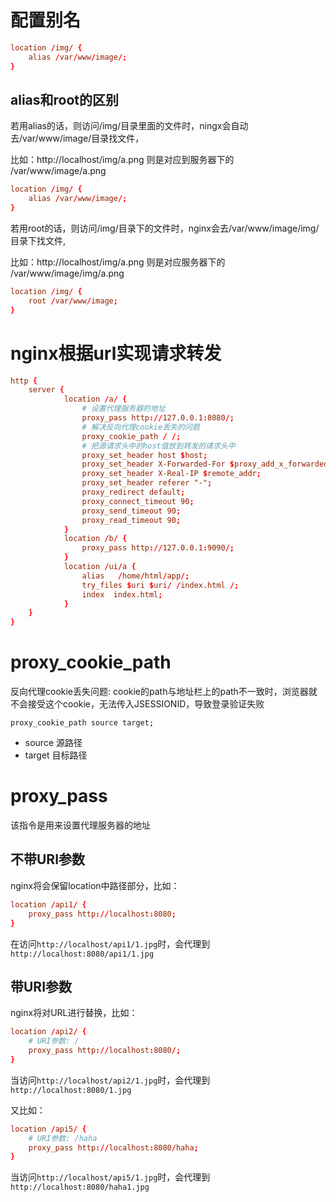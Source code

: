 # 配置别名

```conf
location /img/ {
    alias /var/www/image/;
}
```

## alias和root的区别

若用alias的话，则访问/img/目录里面的文件时，ningx会自动去/var/www/image/目录找文件，

比如：http://localhost/img/a.png 则是对应到服务器下的 /var/www/image/a.png

```conf
location /img/ {
    alias /var/www/image/;
}
```

若用root的话，则访问/img/目录下的文件时，nginx会去/var/www/image/img/目录下找文件,

比如：http://localhost/img/a.png 则是对应服务器下的 /var/www/image/img/a.png

```conf
location /img/ {
    root /var/www/image;
}
```

# nginx根据url实现请求转发

```conf
http {
    server {
            location /a/ {
                # 设置代理服务器的地址
                proxy_pass http://127.0.0.1:8080/;
                # 解决反向代理cookie丢失的问题
                proxy_cookie_path / /;
                # 把源请求头中的host值放到转发的请求头中
                proxy_set_header host $host;
                proxy_set_header X-Forwarded-For $proxy_add_x_forwarded_for;
                proxy_set_header X-Real-IP $remote_addr;
                proxy_set_header referer "-";
                proxy_redirect default;
                proxy_connect_timeout 90;
                proxy_send_timeout 90;
                proxy_read_timeout 90;
            }
            location /b/ {
                proxy_pass http://127.0.0.1:9090/;
            }
            location /ui/a {
                alias   /home/html/app/;
                try_files $uri $uri/ /index.html /;
                index  index.html; 
            }
    }
}
```

# proxy_cookie_path

反向代理cookie丢失问题: cookie的path与地址栏上的path不一致时，浏览器就不会接受这个cookie，无法传入JSESSIONID，导致登录验证失败

```
proxy_cookie_path source target;
```
- source 源路径
- target 目标路径

# proxy_pass

该指令是用来设置代理服务器的地址

## 不带URI参数

nginx将会保留location中路径部分，比如：

```conf
location /api1/ {
    proxy_pass http://localhost:8080;
}
```

在访问`http://localhost/api1/1.jpg`时，会代理到`http://localhost:8080/api1/1.jpg`

## 带URI参数

nginx将对URL进行替换，比如：

```conf
location /api2/ {
    # URI参数: /
    proxy_pass http://localhost:8080/;
}
```

当访问`http://localhost/api2/1.jpg`时，会代理到`http://localhost:8080/1.jpg`

又比如：

```conf
location /api5/ {
    # URI参数: /haha
    proxy_pass http://localhost:8080/haha;
}
```

当访问`http://localhost/api5/1.jpg`时，会代理到`http://localhost:8080/haha1.jpg`
